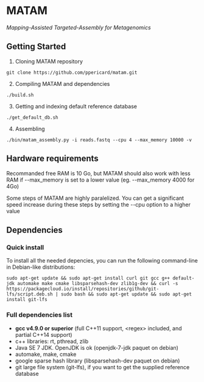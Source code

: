 # MATAM

*Mapping-Assisted Targeted-Assembly for Metagenomics* 

## Getting Started

1. Cloning MATAM repository

  `git clone https://github.com/ppericard/matam.git`

2. Compiling MATAM and dependencies

  `./build.sh`

3. Getting and indexing default reference database

  `./get_default_db.sh`

4. Assembling

  `./bin/matam_assembly.py -i reads.fastq --cpu 4 --max_memory 10000 -v`

## Hardware requirements

Recommanded free RAM is 10 Go, but MATAM should also work with less RAM if --max\_memory is set to a lower value (eg. --max\_memory 4000 for 4Go)

Some steps of MATAM are highly paralelized. You can get a significant speed increase during these steps by setting the --cpu option to a higher value

## Dependencies

### Quick install

To install all the needed depencies, you can run the following command-line in Debian-like distributions:

`sudo apt-get update && sudo apt-get install curl git gcc g++ default-jdk automake make cmake libsparsehash-dev zlib1g-dev && curl -s https://packagecloud.io/install/repositories/github/git-lfs/script.deb.sh | sudo bash && sudo apt-get update && sudo apt-get install git-lfs`

### Full dependencies list

* **gcc v4.9.0 or superior** (full C++11 support, \<regex\> included, and partial C++14 support)
* c++ libraries: rt, pthread, zlib
* Java SE 7 JDK. OpenJDK is ok (openjdk-7-jdk paquet on debian)
* automake, make, cmake
* google sparse hash library (libsparsehash-dev paquet on debian)
* git large file system (git-lfs), if you want to get the supplied reference database
